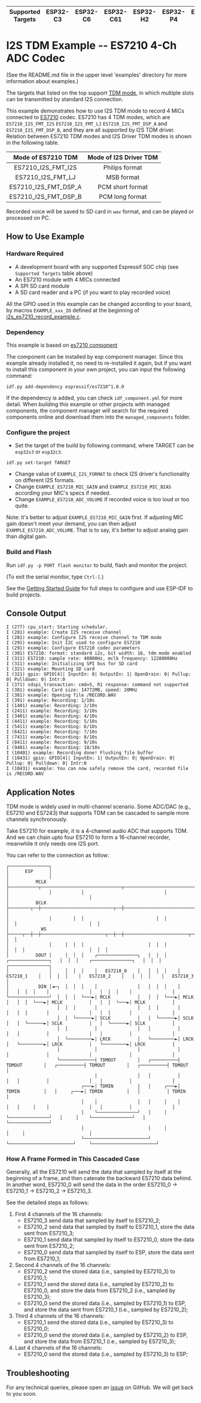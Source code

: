 | Supported Targets | ESP32-C3 | ESP32-C6 | ESP32-C61 | ESP32-H2 | ESP32-P4 | ESP32-S3 |
| ----------------- | -------- | -------- | --------- | -------- | -------- | -------- |

# I2S TDM Example -- ES7210 4-Ch ADC Codec

(See the README.md file in the upper level 'examples' directory for more information about examples.)

The targets that listed on the top support [TDM mode](https://docs.espressif.com/projects/esp-idf/en/latest/esp32s3/api-reference/peripherals/i2s.html#tdm-mode), in which multiple slots can be transmitted by standard I2S connection.

This example demonstrates how to use I2S TDM mode to record 4 MICs connected to [ES7210](http://www.everest-semi.com/pdf/ES7210%20PB.pdf) codec. ES7210 has 4 TDM modes, which are `ES7210_I2S_FMT_I2S` `ES7210_I2S_FMT_LJ` `ES7210_I2S_FMT_DSP_A` and `ES7210_I2S_FMT_DSP_B`, and they are all supported by I2S TDM driver. Relation between ES7210 TDM modes and I2S Driver TDM modes is shown in the following table.

|  Mode of ES7210 TDM  | Mode of I2S Driver TDM |
| :------------------: | :--------------------: |
|  ES7210_I2S_FMT_I2S  |     Philips format     |
|  ES7210_I2S_FMT_LJ   |       MSB format       |
| ES7210_I2S_FMT_DSP_A |    PCM short format    |
| ES7210_I2S_FMT_DSP_B |    PCM long format     |

Recorded voice will be saved to SD card in `wav` format, and can be played or processed on PC.

## How to Use Example

### Hardware Required

* A development board with any supported Espressif SOC chip (see `Supported Targets` table above)
* An ES7210 module with 4 MICs connected
* A SPI SD card module
* A SD card reader and a PC (if you want to play recorded voice)

All the GPIO used in this example can be changed according to your board, by macros `EXAMPLE_xxx_IO` defined at the beginning of [i2s_es7210_record_example.c](main/i2s_es7210_record_example.c).

### Dependency

This example is based on [es7210 component](https://components.espressif.com/component/espressif/es7210)

The component can be installed by esp component manager. Since this example already installed it, no need to re-installed it again, but if you want to install this component in your own project, you can input the following command:
```
idf.py add-dependency espressif/es7210^1.0.0
```

If the dependency is added, you can check `idf_component.yml` for more detail. When building this example or other projects with managed components, the component manager will search for the required components online and download them into the `managed_components` folder.

### Configure the project

* Set the target of the build by following command, where TARGET can be `esp32s3` or `esp32c3`.
```
idf.py set-target TARGET
```
* Change value of `EXAMPLE_I2S_FORMAT` to check I2S driver's functionality on different I2S formats.
* Change `EXAMPLE_ES7210_MIC_GAIN` and `EXAMPLE_ES7210_MIC_BIAS` according your MIC's specs if needed.
* Change `EXAMPLE_ES7210_ADC_VOLUME` if recorded voice is too loud or too quite.

Note: it's better to adjust `EXAMPLE_ES7210_MIC_GAIN` first. If adjusting MIC gain doesn't meet your demand, you can then adjust `EXAMPLE_ES7210_ADC_VOLUME`. That is to say, it's better to adjust analog gain than digital gain.

### Build and Flash

Run `idf.py -p PORT flash monitor` to build, flash and monitor the project.

(To exit the serial monitor, type ``Ctrl-]``.)

See the [Getting Started Guide](https://docs.espressif.com/projects/esp-idf/en/latest/get-started/index.html) for full steps to configure and use ESP-IDF to build projects.

## Console Output

```
I (277) cpu_start: Starting scheduler.
I (281) example: Create I2S receive channel
I (281) example: Configure I2S receive channel to TDM mode
I (291) example: Init I2C used to configure ES7210
I (291) example: Configure ES7210 codec parameters
I (301) ES7210: format: standard i2s, bit width: 16, tdm mode enabled
I (311) ES7210: sample rate: 48000Hz, mclk frequency: 12288000Hz
I (311) example: Initializing SPI bus for SD card
I (321) example: Mounting SD card
I (321) gpio: GPIO[4]| InputEn: 0| OutputEn: 1| OpenDrain: 0| Pullup: 0| Pulldown: 0| Intr:0
I (371) sdspi_transaction: cmd=5, R1 response: command not supported
I (381) example: Card size: 14772MB, speed: 20MHz
I (381) example: Opening file /RECORD.WAV
I (391) example: Recording: 1/10s
I (1401) example: Recording: 2/10s
I (2411) example: Recording: 3/10s
I (3401) example: Recording: 4/10s
I (4411) example: Recording: 5/10s
I (5411) example: Recording: 6/10s
I (6421) example: Recording: 7/10s
I (7411) example: Recording: 8/10s
I (8411) example: Recording: 9/10s
I (9401) example: Recording: 10/10s
I (10401) example: Recording done! Flushing file buffer
I (10431) gpio: GPIO[4]| InputEn: 1| OutputEn: 0| OpenDrain: 0| Pullup: 0| Pulldown: 0| Intr:0
I (10431) example: You can now safely remove the card, recorded file is /RECORD.WAV
```

## Application Notes

TDM mode is widely used in multi-channel scenario. Some ADC/DAC (e.g., ES7210 and ES7243) that supports TDM can be cascaded to sample more channels synchronously.

Take ES7210 for example, it is a 4-channel audio ADC that supports TDM. And we can chain upto four ES7210 to form a 16-channel recorder, meanwhile it only needs one I2S port.

You can refer to the connection as follow:

```
┌───────────────┐
│      ESP      │
│               │
│          MCLK ├───────────┬──────────────────────────────┬──────────────────────────────┬──────────────────────────────┐
│               │           │                              │                              │                              │
│          BCLK ├────────┬──┼───────────────────────────┬──┼───────────────────────────┬──┼───────────────────────────┐  │
│               │        │  │                           │  │                           │  │                           │  │
│            WS ├─────┬──┼──┼────────────────────────┬──┼──┼────────────────────────┬──┼──┼────────────────────────┐  │  │
│               │     │  │  │                        │  │  │                        │  │  │                        │  │  │
│          DOUT │     │  │  │    ┌───────────────┐   │  │  │    ┌───────────────┐   │  │  │    ┌───────────────┐   │  │  │    ┌───────────────┐
│               │     │  │  │    │   ES7210_0    │   │  │  │    │   ES7210_1    │   │  │  │    │   ES7210_2    │   │  │  │    │   ES7210_3    │
│           DIN │◄─┐  │  │  │    │               │   │  │  │    │               │   │  │  │    │               │   │  │  │    │               │
└───────────────┘  │  │  │  └───►│ MCLK          │   │  │  └───►│ MCLK          │   │  │  └───►│ MCLK          │   │  │  └───►│ MCLK          │
                   │  │  │       │               │   │  │       │               │   │  │       │               │   │  │       │               │
                   │  │  └──────►│ SCLK          │   │  └──────►│ SCLK          │   │  └──────►│ SCLK          │   │  └──────►│ SCLK          │
                   │  │          │               │   │          │               │   │          │               │   │          │               │
                   │  └─────────►│ LRCK          │   └─────────►│ LRCK          │   └─────────►│ LRCK          │   └─────────►│ LRCK          │
                   │             │               │              │               │              │               │              │               │
                   └─────────────┤ TDMOUT        │   ┌──────────┤ TDMOUT        │   ┌──────────┤ TDMOUT        │   ┌──────────┤ TDMOUT        │
                                 │               │   │          │               │   │          │               │   │          │               │
                            ┌───►│ TDMIN         │   │     ┌───►│ TDMIN         │   │     ┌───►│ TDMIN         │   │          │ TDMIN         │
                            │    │               │   │     │    │               │   │     │    │               │   │          │               │
                            │    └───────────────┘   │     │    └───────────────┘   │     │    └───────────────┘   │          └───────────────┘
                            │                        │     │                        │     │                        │
                            └────────────────────────┘     └────────────────────────┘     └────────────────────────┘
```

### How A Frame Formed in This Cascaded Case

Generally, all the ES7210 will send the data that sampled by itself at the beginning of a frame, and then catenate the backward ES7210 data behind. In another word, ES7210_0 will send the data in the order ES7210_0 -> ES7210_1 -> ES7210_2 -> ES7210_3.

See the detailed steps as follows:

1. First 4 channels of the 16 channels:
    - ES7210_3 send data that sampled by itself to ES7210_2;
    - ES7210_2 send data that sampled by itself to ES7210_1, store the data sent from ES7210_3;
    - ES7210_1 send data that sampled by itself to ES7210_0, store the data sent from ES7210_2;
    - ES7210_0 send data that sampled by itself to ESP, store the data sent from ES7210_1;
2. Second 4 channels of the 16 channels:
    - ES7210_2 send the stored data (i.e., sampled by ES7210_3) to ES7210_1;
    - ES7210_1 send the stored data (i.e., sampled by ES7210_2) to ES7210_0, and store the data from ES7210_2 (i.e., sampled by ES7210_3);
    - ES7210_0 send the stored data (i.e., sampled by ES7210_1) to ESP, and store the data sent from ES7210_1 (i.e., sampled by ES7210_2);
3. Third 4 channels of the 16 channels:
    - ES7210_1 send the stored data (i.e., sampled by ES7210_3) to ES7210_0;
    - ES7210_0 send the stored data (i.e., sampled by ES7210_2) to ESP, and store the data from ES7210_1 (i.e., sampled by ES7210_3);
4. Last 4 channels of the 16 channels:
    - ES7210_0 send the stored data (i.e., sampled by ES7210_3) to ESP;

## Troubleshooting

For any technical queries, please open an [issue](https://github.com/espressif/esp-idf/issues) on GitHub. We will get back to you soon.
